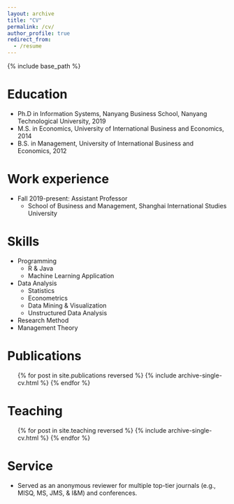 ```yaml
---
layout: archive
title: "CV"
permalink: /cv/
author_profile: true
redirect_from:
  - /resume
---
```


{% include base_path %}

Education
======
* Ph.D in Information Systems, Nanyang Business School, Nanyang Technological University, 2019
* M.S. in Economics, University of International Business and Economics, 2014
* B.S. in Management, University of International Business and Economics, 2012

Work experience
======
* Fall 2019-present: Assistant Professor
  * School of Business and Management, Shanghai International Studies University
  
Skills
======
* Programming
  * R & Java
  * Machine Learning Application
* Data Analysis
  * Statistics
  * Econometrics
  * Data Mining & Visualization
  * Unstructured Data Analysis
* Research Method
* Management Theory

Publications
======
  <ul>{% for post in site.publications reversed %}
    {% include archive-single-cv.html %}
  {% endfor %}</ul>
  
Teaching
======
  <ul>{% for post in site.teaching reversed %}
    {% include archive-single-cv.html %}
  {% endfor %}</ul>
  
Service
======
* Served as an anonymous reviewer for multiple top-tier journals (e.g., MISQ, MS, JMS, & I&M) and conferences.
